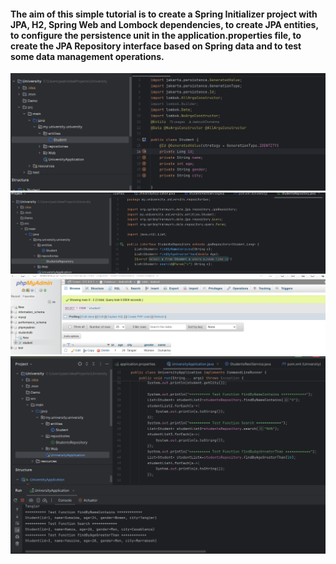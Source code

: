 <h4>The aim of this simple tutorial is to create a Spring Initializer project with JPA, H2, Spring Web and Lombock dependencies, to create JPA entities, to configure the persistence unit in the application.properties file, to create the JPA Repository interface based on Spring data and to test some data management operations. </h4>

<img src="Demo/2.png" alt="">
<img src="Demo/3.png" alt="">
<img src="Demo/1.png" alt="">
<img src="Demo/4.png" alt="">